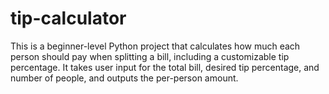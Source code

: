# tip-calculator
This is a beginner-level Python project that calculates how much each person should pay when splitting a bill, including a customizable tip percentage. It takes user input for the total bill, desired tip percentage, and number of people, and outputs the per-person amount.

